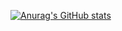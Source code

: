 [![Anurag's GitHub stats](https://github-readme-stats.vercel.app/api?username=DongShaoNB&theme=radical&show_icons=true)](https://github.com/anuraghazra/github-readme-stats)
